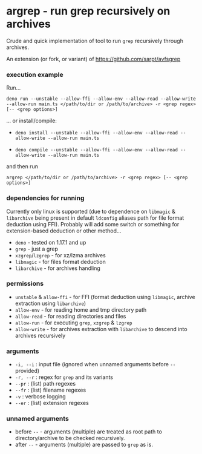 # argrep - run grep recursively on archives

Crude and quick implementation of tool to run `grep` recursively through archives.

An extension (or fork, or variant) of https://github.com/sarpt/avfsgrep 

### execution example

Run...

```deno run --unstable --allow-ffi --allow-env --allow-read --allow-write --allow-run main.ts </path/to/dir or /path/to/archive> -r <grep regex> [-- <grep options>]```

... or install/compile:

- ```deno install --unstable --allow-ffi --allow-env --allow-read --allow-write --allow-run main.ts```

- ```deno compile --unstable --allow-ffi --allow-env --allow-read --allow-write --allow-run main.ts```

and then run

```argrep </path/to/dir or /path/to/archive> -r <grep regex> [-- <grep options>]```

### dependencies for running

Currently only linux is supported (due to dependence on `libmagic` & `libarchive` being present in default `ldconfig` aliases path for file format deduction using FFI). Probably will add some switch or something for extension-based deduction or other method...

- `deno` - tested on 1.17.1 and up
- `grep` - just a grep
- `xzgrep`/`lzgrep` - for xz/lzma archives
- `libmagic` - for files format deduction
- `libarchive` - for archives handling

### permissions

- `unstable` & `allow-ffi` - for FFI (format deduction using `libmagic`, archive extraction using `libarchive`)
- `allow-env` - for reading home and tmp directory path
- `allow-read` - for reading directories and files
- `allow-run` - for executing `grep`, `xzgrep` & `lzgrep`
- `allow-write` - for archives extraction with `libarchive` to descend into archives recursively

### arguments

- `-i, --i` : input file (ignored when unnamed arguments before `--` provided)
- `-r, --r` : regex for `grep` and its variants
- `--pr` : (list) path regexes
- `--fr` : (list) filename regexes
- `-v` : verbose logging
- `--er` : (list) extension regexes

### unnamed arguments

- before `--` - arguments (multiple) are treated as root path to directory/archive to be checked recursively.
- after `--` - arguments (multiple) are passed to `grep` as is.
